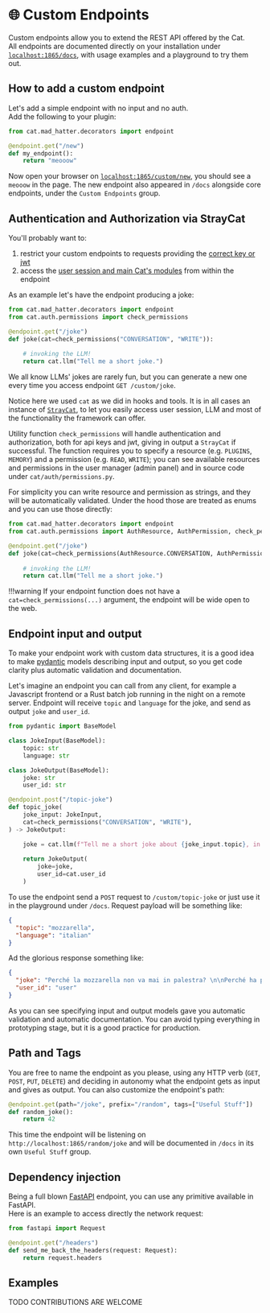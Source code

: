 
# &#x1f310; Custom Endpoints

Custom endpoints allow you to extend the REST API offered by the Cat.  
All endpoints are documented directly on your installation under [`localhost:1865/docs`](http://localhost:1865/docs), with usage examples and a playground to try them out.

## How to add a custom endpoint

Let's add a simple endpoint with no input and no auth.  
Add the following to your plugin:

```python
from cat.mad_hatter.decorators import endpoint

@endpoint.get("/new")
def my_endpoint():
    return "meooow"
```

Now open your browser on [`localhost:1865/custom/new`](http://localhost:1865/custom/new), you should see a `meooow` in the page.
The new endpoint also appeared in `/docs` alongside core endpoints, under the `Custom Endpoints` group.  

## Authentication and Authorization via StrayCat

You'll probably want to:

 1. restrict your custom endpoints to requests providing the [correct key or jwt](../production/auth/authentication.md)
 2. access the [user session and main Cat's modules](../framework/cat-components/cheshire_cat/stray_cat.md) from within the endpoint

As an example let's have the endpoint producing a joke:

```python
from cat.mad_hatter.decorators import endpoint
from cat.auth.permissions import check_permissions

@endpoint.get("/joke")
def joke(cat=check_permissions("CONVERSATION", "WRITE")):
    
    # invoking the LLM!
    return cat.llm("Tell me a short joke.")
```

We all know LLMs' jokes are rarely fun, but you can generate a new one every time you access endpoint `GET /custom/joke`.

Notice here we used `cat` as we did in hooks and tools. It is in all cases an instance of [`StrayCat`](./../framework/cat-components/cheshire_cat/stray_cat.md), to let you easily access user session, LLM and most of the functionality the framework can offer.

Utility function `check_permissions` will handle authentication and authorization, both for api keys and jwt, giving in output a `StrayCat` if successful. The function requires you to specify a resource (e.g. `PLUGINS`, `MEMORY`) and a permission (e.g. `READ`, `WRITE`); you can see available resources and permissions in the user manager (admin panel) and in source code under `cat/auth/permissions.py`.  

For simplicity you can write resource and permission as strings, and they will be automatically validated. Under the hood those are treated as enums and you can use those directly:

```python
from cat.mad_hatter.decorators import endpoint
from cat.auth.permissions import AuthResource, AuthPermission, check_permissions

@endpoint.get("/joke")
def joke(cat=check_permissions(AuthResource.CONVERSATION, AuthPermission.WRITE)):
    
    # invoking the LLM!
    return cat.llm("Tell me a short joke.")
```

!!!warning
    If your endpoint function does not have a `cat=check_permissions(...)` argument, the endpoint will be wide open to the web.


## Endpoint input and output

To make your endpoint work with custom data structures, it is a good idea to make [pydantic](https://docs.pydantic.dev/latest/) models describing input and output, so you get code clarity plus automatic validation and documentation.

Let's imagine an endpoint you can call from any client, for example a Javascript frontend or a Rust batch job running in the night on a remote server. Endpoint will receive `topic` and `language` for the joke, and send as output `joke` and `user_id`.

```python
from pydantic import BaseModel

class JokeInput(BaseModel):
    topic: str
    language: str

class JokeOutput(BaseModel):
    joke: str
    user_id: str

@endpoint.post("/topic-joke")
def topic_joke(
    joke_input: JokeInput,
    cat=check_permissions("CONVERSATION", "WRITE"),
) -> JokeOutput:

    joke = cat.llm(f"Tell me a short joke about {joke_input.topic}, in {joke_input.language} language.")
    
    return JokeOutput(
        joke=joke,
        user_id=cat.user_id
    )
```

To use the endpoint send a `POST` request to `/custom/topic-joke` or just use it in the playground under `/docs`. Request payload will be something like:

```json
{
  "topic": "mozzarella",
  "language": "italian"
}
```

Ad the glorious response something like:

```json
{
  "joke": "Perché la mozzarella non va mai in palestra? \n\nPerché ha paura di sciogliersi!",
  "user_id": "user"
}
```

As you can see specifying input and output models gave you automatic validation and automatic documentation. You can avoid typing everything in prototyping stage, but it is a good practice for production.


## Path and Tags

You are free to name the endpoint as you please, using any HTTP verb (`GET`, `POST`, `PUT`, `DELETE`) and deciding in autonomy what the endpoint gets as input and gives as output. You can also customize the endpoint's path: 

```python
@endpoint.get(path="/joke", prefix="/random", tags=["Useful Stuff"])
def random_joke():
    return 42
```

This time the endpoint will be listening on `http://localhost:1865/random/joke` and will be documented in `/docs` in its own `Useful Stuff` group.

## Dependency injection

Being a full blown [FastAPI](https://fastapi.tiangolo.com/) endpoint, you can use any primitive available in FastAPI.  
Here is an example to access directly the network request:

```python
from fastapi import Request

@endpoint.get("/headers")
def send_me_back_the_headers(request: Request):
    return request.headers
```


## Examples

TODO CONTRIBUTIONS ARE WELCOME

